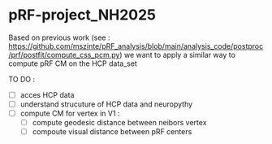 # pRF-project_NH2025
Based on previous work (see : https://github.com/mszinte/pRF_analysis/blob/main/analysis_code/postproc/prf/postfit/compute_css_pcm.py) we want to apply a similar way to compute pRF CM on the HCP data_set 

TO DO :
- [ ] acces HCP data
- [ ] understand strucuture of HCP data and neuropythy
- [ ] compute CM for vertex in V1 :
    - [ ] compute geodesic distance between neibors vertex
    - [ ] compoute visual distance between pRF centers